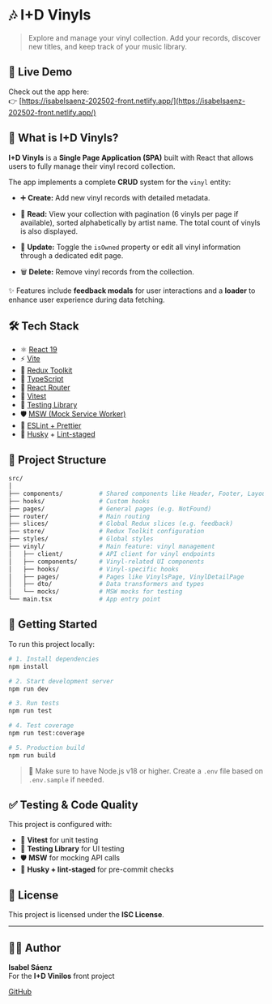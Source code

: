 # 🎶 I+D Vinyls

> Explore and manage your vinyl collection. Add your records, discover new titles, and keep track of your music library.

## 🔗 Live Demo

Check out the app here:  
👉 [https://isabelsaenz-202502-front.netlify.app/](https://isabelsaenz-202502-front.netlify.app/)

## 🧠 What is I+D Vinyls?

**I+D Vinyls** is a **Single Page Application (SPA)** built with React that allows users to fully manage their vinyl record collection.

The app implements a complete **CRUD** system for the `vinyl` entity:

- ➕ **Create:** Add new vinyl records with detailed metadata.

- 👀 **Read:** View your collection with pagination (6 vinyls per page if available), sorted alphabetically by artist name. The total count of vinyls is also displayed.

- 🔄 **Update:** Toggle the `isOwned` property or edit all vinyl information through a dedicated edit page.

- 🗑️ **Delete:** Remove vinyl records from the collection.

✨ Features include **feedback modals** for user interactions and a **loader** to enhance user experience during data fetching.

## 🛠️ Tech Stack

- ⚛️ [React 19](https://react.dev/)
- ⚡ [Vite](https://vitejs.dev/)
- 🧰 [Redux Toolkit](https://redux-toolkit.js.org/)
- 🔷 [TypeScript](https://www.typescriptlang.org/)
- 🧭 [React Router](https://reactrouter.com/en/main)
- 🧪 [Vitest](https://vitest.dev/)
- 🧼 [Testing Library](https://testing-library.com/)
- 🛡️ [MSW (Mock Service Worker)](https://mswjs.io/)
- 🧹 [ESLint + Prettier](https://eslint.org/)
- 🐶 [Husky](https://typicode.github.io/husky/) + [Lint-staged](https://github.com/okonet/lint-staged)

## 📁 Project Structure

```bash
src/
│
├── components/          # Shared components like Header, Footer, Layout
├── hooks/               # Custom hooks
├── pages/               # General pages (e.g. NotFound)
├── router/              # Main routing
├── slices/              # Global Redux slices (e.g. feedback)
├── store/               # Redux Toolkit configuration
├── styles/              # Global styles
├── vinyl/               # Main feature: vinyl management
│   ├── client/          # API client for vinyl endpoints
│   ├── components/      # Vinyl-related UI components
│   ├── hooks/           # Vinyl-specific hooks
│   ├── pages/           # Pages like VinylsPage, VinylDetailPage
│   ├── dto/             # Data transformers and types
│   └── mocks/           # MSW mocks for testing
└── main.tsx             # App entry point
```

## 🚀 Getting Started

To run this project locally:

```bash
# 1. Install dependencies
npm install

# 2. Start development server
npm run dev

# 3. Run tests
npm run test

# 4. Test coverage
npm run test:coverage

# 5. Production build
npm run build
```

> 🧩 Make sure to have Node.js v18 or higher. Create a `.env` file based on `.env.sample` if needed.

## ✅ Testing & Code Quality

This project is configured with:

- 🧪 **Vitest** for unit testing
- 🧼 **Testing Library** for UI testing
- 🛡️ **MSW** for mocking API calls
- 🐶 **Husky + lint-staged** for pre-commit checks

## 📝 License

This project is licensed under the **ISC License**.

---

## 👩‍💻 Author

**Isabel Sáenz**  
For the **I+D Vinilos** front project

[GitHub](https://github.com/IsaSaete/front-i-d-vinilos.git)
